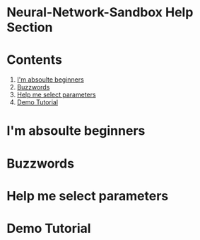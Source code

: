 # Neural-Network-Sandbox Help Section

# Contents

1. [I'm absoulte beginners](#I'm-absoulte-beginners)
2. [Buzzwords](#Buzzwords)
3. [Help me select parameters](#Help-me-select-parameters)
4. [Demo Tutorial](#Demo-Tutorial)

# I'm absoulte beginners

# Buzzwords

# Help me select parameters

# Demo Tutorial
